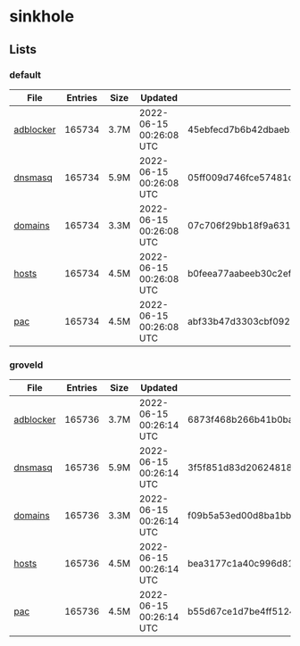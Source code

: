 # sinkhole

## Lists

### default

|File|Entries|Size|Updated|Hash|
|-|-|-|-|-|
|[adblocker](https://raw.githubusercontent.com/groveld/sinkhole/lists/default/adblocker.txt)|165734|3.7M|2022-06-15 00:26:08 UTC|45ebfecd7b6b42dbaeb189b12312ec7f7173b8bd90a3bb6cec7b9a9974d686ed|
|[dnsmasq](https://raw.githubusercontent.com/groveld/sinkhole/lists/default/dnsmasq.txt)|165734|5.9M|2022-06-15 00:26:08 UTC|05ff009d746fce57481ce851847f922cbb9bdcc374aeeb38a4a9938ee5e6d5d0|
|[domains](https://raw.githubusercontent.com/groveld/sinkhole/lists/default/domains.txt)|165734|3.3M|2022-06-15 00:26:08 UTC|07c706f29bb18f9a631ba456c7ac7f94de6f03c44349628e49994f8353dd3341|
|[hosts](https://raw.githubusercontent.com/groveld/sinkhole/lists/default/hosts.txt)|165734|4.5M|2022-06-15 00:26:08 UTC|b0feea77aabeeb30c2efcb792834261eb493315ba1c45790c8a67aa918606182|
|[pac](https://raw.githubusercontent.com/groveld/sinkhole/lists/default/pac.txt)|165734|4.5M|2022-06-15 00:26:08 UTC|abf33b47d3303cbf0921b570821ab1a7797736876dca5c10c677126e81d90128|

### groveld

|File|Entries|Size|Updated|Hash|
|-|-|-|-|-|
|[adblocker](https://raw.githubusercontent.com/groveld/sinkhole/lists/groveld/adblocker.txt)|165736|3.7M|2022-06-15 00:26:14 UTC|6873f468b266b41b0ba4f0f3dd06003ae22544471a8599b13bd9f44813ca3033|
|[dnsmasq](https://raw.githubusercontent.com/groveld/sinkhole/lists/groveld/dnsmasq.txt)|165736|5.9M|2022-06-15 00:26:14 UTC|3f5f851d83d206248184f361a7aa3d1c2ea7108ddfa7a345e8290e4d1fe3c54a|
|[domains](https://raw.githubusercontent.com/groveld/sinkhole/lists/groveld/domains.txt)|165736|3.3M|2022-06-15 00:26:14 UTC|f09b5a53ed00d8ba1bb1f507838c04bd9c87852289620c676d1a238d420f3748|
|[hosts](https://raw.githubusercontent.com/groveld/sinkhole/lists/groveld/hosts.txt)|165736|4.5M|2022-06-15 00:26:14 UTC|bea3177c1a40c996d8143b62b4e0e205e187ac35d392778ce2506074e31ca8b0|
|[pac](https://raw.githubusercontent.com/groveld/sinkhole/lists/groveld/pac.txt)|165736|4.5M|2022-06-15 00:26:14 UTC|b55d67ce1d7be4ff5124c251b5dfbc746a60a5a4df6ac93d0477ea1c2f99a36b|
